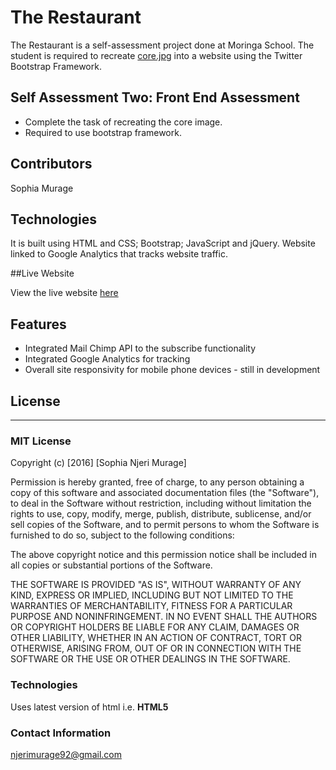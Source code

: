 #   The Restaurant
The Restaurant is a self-assessment project done at Moringa School. The student is required to recreate [core.jpg](https://github.com/SophiaNM/selfassessment2/blob/master/core.jpg) into a website using the Twitter Bootstrap Framework.



## Self Assessment Two: Front End Assessment

- Complete the task of recreating the core image.
- Required to use bootstrap framework.


## Contributors

Sophia Murage


## Technologies

It is built using HTML and CSS; Bootstrap; JavaScript and jQuery.
Website linked to Google Analytics that tracks website traffic.


##Live Website

View the live website [here](https://sophianm.github.io/selfassessment2)

## Features
* Integrated Mail Chimp API to the subscribe functionality 
* Integrated Google Analytics for tracking
* Overall site responsivity for mobile phone devices - still in development


## License
---------
### MIT License

Copyright (c) [2016] [Sophia Njeri Murage]

Permission is hereby granted, free of charge, to any person obtaining a copy
of this software and associated documentation files (the "Software"), to deal
in the Software without restriction, including without limitation the rights
to use, copy, modify, merge, publish, distribute, sublicense, and/or sell
copies of the Software, and to permit persons to whom the Software is
furnished to do so, subject to the following conditions:

The above copyright notice and this permission notice shall be included in all
copies or substantial portions of the Software.

THE SOFTWARE IS PROVIDED "AS IS", WITHOUT WARRANTY OF ANY KIND, EXPRESS OR
IMPLIED, INCLUDING BUT NOT LIMITED TO THE WARRANTIES OF MERCHANTABILITY,
FITNESS FOR A PARTICULAR PURPOSE AND NONINFRINGEMENT. IN NO EVENT SHALL THE
AUTHORS OR COPYRIGHT HOLDERS BE LIABLE FOR ANY CLAIM, DAMAGES OR OTHER
LIABILITY, WHETHER IN AN ACTION OF CONTRACT, TORT OR OTHERWISE, ARISING FROM,
OUT OF OR IN CONNECTION WITH THE SOFTWARE OR THE USE OR OTHER DEALINGS IN THE
SOFTWARE.

### Technologies
Uses latest version of html i.e. **HTML5**

### Contact Information
njerimurage92@gmail.com
